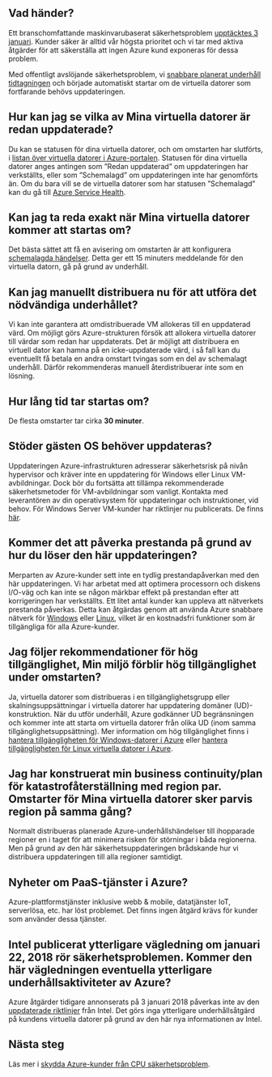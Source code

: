 

## <a name="what-is-happening"></a>Vad händer?

Ett branschomfattande maskinvarubaserat säkerhetsproblem [upptäcktes 3 januari](https://googleprojectzero.blogspot.com/2018/01/reading-privileged-memory-with-side.html). Kunder säker är alltid vår högsta prioritet och vi tar med aktiva åtgärder för att säkerställa att ingen Azure kund exponeras för dessa problem.

Med offentligt avslöjande säkerhetsproblem, vi [snabbare planerat underhåll tidtagningen](https://azure.microsoft.com/blog/securing-azure-customers-from-cpu-vulnerability/) och började automatiskt startar om de virtuella datorer som fortfarande behövs uppdateringen.


## <a name="how-can-i-see-which-of-my-vms-are-already-updated"></a>Hur kan jag se vilka av Mina virtuella datorer är redan uppdaterade? 

Du kan se statusen för dina virtuella datorer, och om omstarten har slutförts, i [listan över virtuella datorer i Azure-portalen](https://aka.ms/T08tdc). Statusen för dina virtuella datorer anges antingen som ”Redan uppdaterad” om uppdateringen har verkställts, eller som ”Schemalagd” om uppdateringen inte har genomförts än. Om du bara vill se de virtuella datorer som har statusen ”Schemalagd” kan du gå till [Azure Service Health](https://portal.azure.com/).

## <a name="can-i-find-out-exactly-when-my-vms-will-be-rebooted"></a>Kan jag ta reda exakt när Mina virtuella datorer kommer att startas om?

Det bästa sättet att få en avisering om omstarten är att konfigurera [schemalagda händelser](https://docs.microsoft.com/azure/virtual-machines/windows/scheduled-events). Detta ger ett 15 minuters meddelande för den virtuella datorn, gå på grund av underhåll.

## <a name="can-i-manually-redeploy-now-to-perform-the-required-maintenance"></a>Kan jag manuellt distribuera nu för att utföra det nödvändiga underhållet? 

Vi kan inte garantera att omdistribuerade VM allokeras till en uppdaterad värd. Om möjligt görs Azure-strukturen försök att allokera virtuella datorer till värdar som redan har uppdaterats. Det är möjligt att distribuera en virtuell dator kan hamna på en icke-uppdaterade värd, i så fall kan du eventuellt få betala en andra omstart tvingas som en del av schemalagt underhåll. Därför rekommenderas manuell återdistribuerar inte som en lösning.

## <a name="how-long-will-the-reboot-take"></a>Hur lång tid tar startas om? 

De flesta omstarter tar cirka **30 minuter**.

## <a name="does-the-guest-os-need-to-be-updated"></a>Stöder gästen OS behöver uppdateras? 

Uppdateringen Azure-infrastrukturen adresserar säkerhetsrisk på nivån hypervisor och kräver inte en uppdatering för Windows eller Linux VM-avbildningar. Dock bör du fortsätta att tillämpa rekommenderade säkerhetsmetoder för VM-avbildningar som vanligt. Kontakta med leverantören av din operativsystem för uppdateringar och instruktioner, vid behov. För Windows Server VM-kunder har riktlinjer nu publicerats. De finns [här](../articles/virtual-machines/windows/mitigate-se.md).

## <a name="will-there-be-a-performance-impact-as-a-result-of-resolving-this-update"></a>Kommer det att påverka prestanda på grund av hur du löser den här uppdateringen?

Merparten av Azure-kunder sett inte en tydlig prestandapåverkan med den här uppdateringen. Vi har arbetat med att optimera processorn och diskens I/O-väg och kan inte se någon märkbar effekt på prestandan efter att korrigeringen har verkställts. Ett litet antal kunder kan uppleva att nätverkets prestanda påverkas. Detta kan åtgärdas genom att använda Azure snabbare nätverk för [Windows](https://docs.microsoft.com/azure/virtual-network/create-vm-accelerated-networking-powershell) eller [Linux](https://docs.microsoft.com/azure/virtual-network/create-vm-accelerated-networking-cli), vilket är en kostnadsfri funktioner som är tillgängliga för alla Azure-kunder.

## <a name="i-follow-your-recommendations-for-high-availability-will-my-environment-remain-highly-available-during-the-reboot"></a>Jag följer rekommendationer för hög tillgänglighet, Min miljö förblir hög tillgänglighet under omstarten?

Ja, virtuella datorer som distribueras i en tillgänglighetsgrupp eller skalningsuppsättningar i virtuella datorer har uppdatering domäner (UD)-konstruktion. När du utför underhåll, Azure godkänner UD begränsningen och kommer inte att starta om virtuella datorer från olika UD (inom samma tillgänglighetsuppsättning). Mer information om hög tillgänglighet finns i [hantera tillgängligheten för Windows-datorer i Azure](https://docs.microsoft.com/azure/virtual-machines/windows/manage-availability) eller [hantera tillgängligheten för Linux virtuella datorer i Azure](https://docs.microsoft.com/azure/virtual-machines/linux/manage-availability).

## <a name="i-have-architected-my-business-continuitydisaster-recovery-plan-using-region-pairs-will-reboots-to-my-vms-occur-in-region-pairs-at-the-same-time"></a>Jag har konstruerat min business continuity/plan för katastrofåterställning med region par. Omstarter för Mina virtuella datorer sker parvis region på samma gång?

Normalt distribueras planerade Azure-underhållshändelser till ihopparade regioner en i taget för att minimera risken för störningar i båda regionerna. Men på grund av den här säkerhetsuppdateringen brådskande hur vi distribuera uppdateringen till alla regioner samtidigt.

## <a name="what-about-paas-services-on-azure"></a>Nyheter om PaaS-tjänster i Azure?  

Azure-plattformstjänster inklusive webb & mobile, datatjänster IoT, serverlösa, etc. har löst problemet. Det finns ingen åtgärd krävs för kunder som använder dessa tjänster.

## <a name="intel-released-additional-guidance-on-january-22-2018-related-to-the-security-vulnerabilities--will-this-guidance-cause-any-additional-maintenance-activities-by-azure"></a>Intel publicerat ytterligare vägledning om januari 22, 2018 rör säkerhetsproblemen.  Kommer den här vägledningen eventuella ytterligare underhållsaktiviteter av Azure?  

Azure åtgärder tidigare annonserats på 3 januari 2018 påverkas inte av den [uppdaterade riktlinjer](https://newsroom.intel.com/news/root-cause-of-reboot-issue-identified-updated-guidance-for-customers-and-partners/) från Intel. Det görs inga ytterligare underhållsåtgärd på kundens virtuella datorer på grund av den här nya informationen av Intel.
 

## <a name="next-steps"></a>Nästa steg

Läs mer i [skydda Azure-kunder från CPU säkerhetsproblem](https://azure.microsoft.com/blog/securing-azure-customers-from-cpu-vulnerability/).
